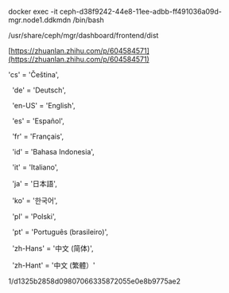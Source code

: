 docker exec -it ceph-d38f9242-44e8-11ee-adbb-ff491036a09d-mgr.node1.ddkmdn /bin/bash

/usr/share/ceph/mgr/dashboard/frontend/dist

[https://zhuanlan.zhihu.com/p/604584571](https://zhuanlan.zhihu.com/p/604584571)

'cs' = 'Čeština',

  'de' = 'Deutsch',

  'en-US' = 'English',

  'es' = 'Español',

  'fr' = 'Français',

  'id' = 'Bahasa Indonesia',

  'it' = 'Italiano',

  'ja' = '日本語',

  'ko' = '한국어',

  'pl' = 'Polski',

  'pt' = 'Português (brasileiro)',

  'zh-Hans' = '中文 (简体)',

  'zh-Hant' = '中文 (繁體）'

1/d1325b2858d09807066335872055e0e8b9775ae2